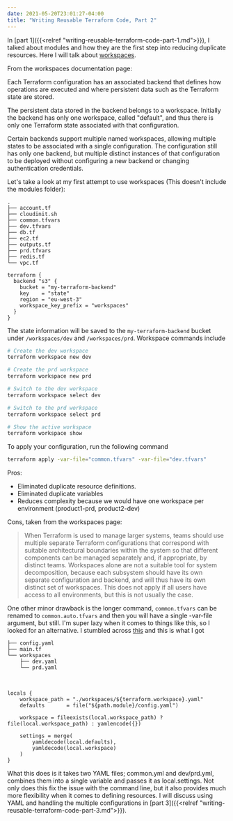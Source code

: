 ```yaml
---
date: 2021-05-20T23:01:27-04:00
title: "Writing Reusable Terraform Code, Part 2"
---
```


In [part 1]({{<relref "writing-reusable-terraform-code-part-1.md">}}), I talked about modules and how they are the first step into reducing duplicate resources. Here I will talk about [workspaces](https://www.terraform.io/docs/language/state/workspaces.html).<!--more-->

From the workspaces documentation page:

Each Terraform configuration has an associated backend that defines how operations are executed and where persistent data such as the Terraform state are stored.

The persistent data stored in the backend belongs to a workspace. Initially the backend has only one workspace, called "default", and thus there is only one Terraform state associated with that configuration.

Certain backends support multiple named workspaces, allowing multiple states to be associated with a single configuration. The configuration still has only one backend, but multiple distinct instances of that configuration to be deployed without configuring a new backend or changing authentication credentials.

Let's take a look at my first attempt to use workspaces (This doesn't include the modules folder):

```none
.
├── account.tf
├── cloudinit.sh
├── common.tfvars
├── dev.tfvars
├── db.tf
├── ec2.tf
├── outputs.tf
├── prd.tfvars
├── redis.tf
└── vpc.tf
```

```none
terraform {
  backend "s3" {
    bucket = "my-terraform-backend"
    key    = "state"
    region = "eu-west-3"
    workspace_key_prefix = "workspaces"
  }
}
```

The state information will be saved to the `my-terraform-backend` bucket under `/workspaces/dev` and `/workspaces/prd`. Workspace commands include

```bash
# Create the dev workspace
terraform workspace new dev

# Create the prd workspace
terraform workspace new prd

# Switch to the dev workspace
terraform workspace select dev

# Switch to the prd workspace
terraform workspace select prd

# Show the active workspace
terraform workspace show
```

To apply your configuration, run the following command
```bash
terraform apply -var-file="common.tfvars" -var-file="dev.tfvars"
```

Pros:
* Eliminated duplicate resource definitions.
* Eliminated duplicate variables
* Reduces complexity because we would have one workspace per environment (product1-prd, product2-dev)

Cons, taken from the workspaces page:

> When Terraform is used to manage larger systems, teams should use multiple separate Terraform configurations that correspond with suitable architectural boundaries within the system so that different components can be managed separately and, if appropriate, by distinct teams. Workspaces alone are not a suitable tool for system decomposition, because each subsystem should have its own separate configuration and backend, and will thus have its own distinct set of workspaces. This does not apply if all users have access to all environments, but this is not usually the case.

One other minor drawback is the longer command, `common.tfvars` can be renamed to `common.auto.tfvars` and then you will have a single -var-file argument, but still. I'm super lazy when it comes to things like this, so I looked for an alternative. I stumbled across [this](https://medium.com/@smburrows/terraform-workspace-variables-497535bf645e) and this is what I got

```none
├── config.yaml
├── main.tf
└── workspaces
    ├── dev.yaml
    └── prd.yaml
```
&nbsp;

```hcl
locals {
    workspace_path = "./workspaces/${terraform.workspace}.yaml" 
    defaults       = file("${path.module}/config.yaml")

    workspace = fileexists(local.workspace_path) ? file(local.workspace_path) : yamlencode({})

    settings = merge(
        yamldecode(local.defaults),
        yamldecode(local.workspace)
    )
}
```

What this does is it takes two YAML files; common.yml and dev/prd.yml, combines them into a single variable and passes it as local.settings. Not only does this fix the issue with the command line, but it also provides much more flexibility when it comes to defining resources. I will discuss using YAML and handling the multiple configurations in [part 3]({{<relref "writing-reusable-terraform-code-part-3.md">}}).